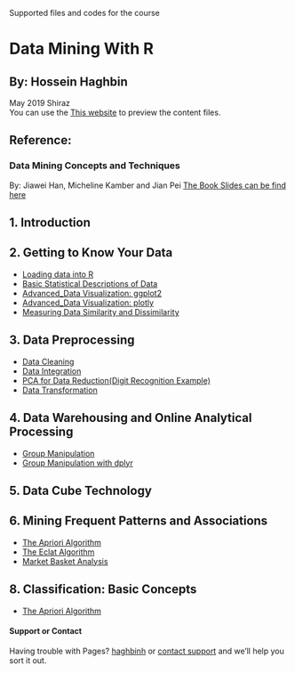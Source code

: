 Supported files and codes for the course
# Data Mining With R
## By: Hossein Haghbin
May 2019 Shiraz<br />
You can use the [This website](https://haghbinh.github.io/DMwR) to preview the content files.
## Reference:
### Data Mining Concepts and Techniques
By: Jiawei Han, Micheline Kamber and Jian Pei
[The Book Slides can be find here](https://hanj.cs.illinois.edu/bk3/bk3_slidesindex.htm)

## 1. Introduction
## 2. Getting to Know Your Data
 * [Loading data into R](https://haghbinh.github.io/DMwR/html/2_Getting_to_Know_Your_Data/Loading_data.html)
 * [Basic Statistical Descriptions of Data](https://haghbinh.github.io/DMwR/html/2_Getting_to_Know_Your_Data/Statistical_Descriptions.html) 
 * [Advanced_Data Visualization: ggplot2](https://haghbinh.github.io/DMwR/html/2_Getting_to_Know_Your_Data/Advanced_Visualization_1.html) 
 * [Advanced_Data Visualization: plotly](https://haghbinh.github.io/DMwR/html/2_Getting_to_Know_Your_Data/Advanced_Visualization_2.html)
 * [Measuring Data Similarity and Dissimilarity](https://haghbinh.github.io/DMwR/html/2_Getting_to_Know_Your_Data/Similarity_and_Dissimilarity.html) 
## 3. Data Preprocessing 
 * [Data Cleaning](https://haghbinh.github.io/DMwR/html/3_Data_Preprocessing/3-2_Data_Cleaning.html)
 * [Data Integration](https://haghbinh.github.io/DMwR/html/3_Data_Preprocessing/3-3_Data_Integration.html)
 * [PCA for Data Reduction(Digit Recognition Example)](https://haghbinh.github.io/DMwR/html/3_Data_Preprocessing/3-4_Dimension_Reduction.html)
 * [Data Transformation](https://haghbinh.github.io/DMwR/html/3_Data_Preprocessing/3_5_Data_Transformation.html)
## 4. Data Warehousing and Online Analytical Processing
 * [Group Manipulation](https://haghbinh.github.io/DMwR/html/4_OLAP/4.1_Group_Manipulation.html)
 * [Group Manipulation with dplyr](https://haghbinh.github.io/DMwR/html/4_OLAP/4.2_Faster_Group_Manipulation_with_dplyr.html)

## 5. Data Cube Technology
## 6. Mining Frequent Patterns and Associations
 * [The Apriori Algorithm](https://haghbinh.github.io/DMwR/html/6_Frequent_Patterns/6.1_The_Apriori_Algorithm.html)
 * [The Eclat Algorithm](https://haghbinh.github.io/DMwR/html/6_Frequent_Patterns/6.2_The_Eclat_Algorithm.html)
 * [Market Basket Analysis](https://haghbinh.github.io/DMwR/html/6_Frequent_Patterns/6.3_Market_Basket_Analysis.html)

## 8. Classification: Basic Concepts
 * [The Apriori Algorithm](https://haghbinh.github.io/DMwR/html/6_Frequent_Patterns/6.1_The_Apriori_Algorithm.html)

#### Support or Contact
Having trouble with Pages?  [haghbinh](https://haghbinh.github.com/) or [contact support](haghbinh@gmail.com) and we’ll help you sort it out.


